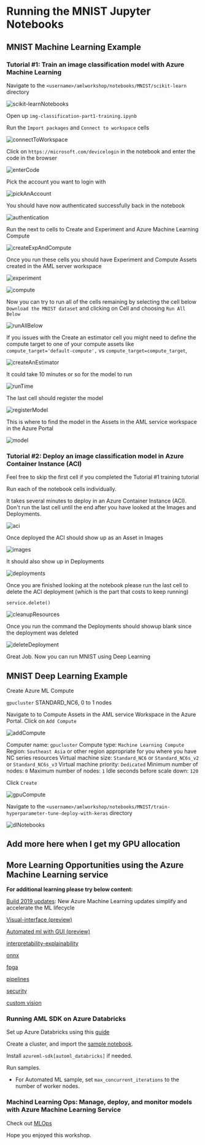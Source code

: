 # Running the MNIST Jupyter Notebooks

## MNIST Machine Learning Example

### Tutorial #1: Train an image classification model with Azure Machine Learning

Navigate to the `<username>/amlworkshop/notebooks/MNIST/scikit-learn` directory

![scikit-learnNotebooks](https://raw.githubusercontent.com/DataSnowman/amlworkshop/master/images/scikit-learnNotebooks.png)

Open up `img-classification-part1-training.ipynb`

Run the `Import packages` and `Connect to workspace` cells

![connectToWorkspace](https://raw.githubusercontent.com/DataSnowman/amlworkshop/master/images/connectToWorkspace.png)

Click on `https://microsoft.com/devicelogin` in the notebook and enter the code in the browser

![enterCode](https://raw.githubusercontent.com/DataSnowman/amlworkshop/master/images/enterCode.png)

Pick the account you want to login with

![pickAnAccount](https://raw.githubusercontent.com/DataSnowman/amlworkshop/master/images/pickAnAccount.png)

You should have now authenticated successfully back in the notebook

![authentication](https://raw.githubusercontent.com/DataSnowman/amlworkshop/master/images/authentication.png)

Run the next to cells to Create and Experiment and Azure Machine Learning Compute

![createExpAndCompute](https://raw.githubusercontent.com/DataSnowman/amlworkshop/master/images/createExpAndCompute.png)

Once you run these cells you should have Experiment and Compute Assets created in the AML server workspace

![experiment](https://raw.githubusercontent.com/DataSnowman/amlworkshop/master/images/experiment.png)

![compute](https://raw.githubusercontent.com/DataSnowman/amlworkshop/master/images/compute.png)

Now you can try to run all of the cells remaining by selecting the cell below `Download the MNIST dataset` and clicking on Cell and choosing `Run All Below`

![runAllBelow](https://raw.githubusercontent.com/DataSnowman/amlworkshop/master/images/runAllBelow.png)

If you issues with the Create an estimator cell you might need to define the compute target to one of your compute assets like `compute_target='default-compute',` vs `compute_target=compute_target`,

![createAnEstimator](https://raw.githubusercontent.com/DataSnowman/amlworkshop/master/images/createAnEstimator.png)

It could take 10 minutes or so for the model to run

![runTime](https://raw.githubusercontent.com/DataSnowman/amlworkshop/master/images/runTime.png)

The last cell should register the model

![registerModel](https://raw.githubusercontent.com/DataSnowman/amlworkshop/master/images/registerModel.png)

This is where to find the model in the Assets in the AML service workspace in the Azure Portal

![model](https://raw.githubusercontent.com/DataSnowman/amlworkshop/master/images/model.png)


### Tutorial #2: Deploy an image classification model in Azure Container Instance (ACI)

Feel free to skip the first cell if you completed the Tutorial #1 training tutorial 

Run each of the notebook cells individually.

It takes several minutes to deploy in an Azure Container Instance (ACI).  Don't run the last cell until the end after you have looked at the Images and Deployments.

![aci](https://raw.githubusercontent.com/DataSnowman/amlworkshop/master/images/aci.png)

Once deployed the ACI should show up as an Asset in Images

![images](https://raw.githubusercontent.com/DataSnowman/amlworkshop/master/images/images.png)

It should also show up in Deployments

![deployments](https://raw.githubusercontent.com/DataSnowman/amlworkshop/master/images/deployments.png)

Once you are finished looking at the notebook please run the last cell to delete the ACI deployment (which is the part that costs to keep running)

`service.delete()`

![cleanupResources](https://raw.githubusercontent.com/DataSnowman/amlworkshop/master/images/cleanupResources.png)

Once you run the command the Deployments should showup blank since the deployment was deleted

![deleteDeployment](https://raw.githubusercontent.com/DataSnowman/amlworkshop/master/images/deleteDeployment.png)

Great Job.  Now you can run MNIST using Deep Learning

## MNIST Deep Learning Example

Create Azure ML Compute

`gpucluster` STANDARD_NC6, 0 to 1 nodes

Navigate to to Compute Assets in the AML service Workspace in the Azure Portal.  Click on `Add Compute`

![addCompute](https://raw.githubusercontent.com/DataSnowman/amlworkshop/master/images/addCompute.png)

Computer name: `gpucluster`
Compute type: `Machine Learning Compute`
Region: `Southeast Asia` or other region appropriate for you where you have NC series resources
Virtual machine size: `Standard_NC6` or `Standard_NC6s_v2` or `Standard_NC6s_v3` 
Virtual machine priority: `Dedicated`
Minimum number of nodes: `0`
Maximum number of nodes: `1`
Idle seconds before scale down: `120`

Click `Create`

![gpuCompute](https://raw.githubusercontent.com/DataSnowman/amlworkshop/master/images/gpuCompute.png)

Navigate to the `<username>/amlworkshop/notebooks/MNIST/train-hyperparameter-tune-deploy-with-keras` directory

![dlNotebooks](https://raw.githubusercontent.com/DataSnowman/amlworkshop/master/images/dlNotebooks.png)

## Add more here when I get my GPU allocation





## More Learning Opportunities using the Azure Machine Learning service

**For additional learning please try below content:**

[Build 2019 updates](https://azure.microsoft.com/en-us/blog/new-azure-machine-learning-updates-simplify-and-accelerate-the-ml-lifecycle/): New Azure Machine Learning updates simplify and accelerate the ML lifecycle

[Visual-interface (preview)](https://docs.microsoft.com/en-us/azure/machine-learning/service/ui-tutorial-automobile-price-train-score)

[Automated ml with GUI (preview)](https://docs.microsoft.com/en-us/azure/machine-learning/service/how-to-create-portal-experiments)

[interpretability-explainability](https://docs.microsoft.com/en-us/azure/machine-learning/service/machine-learning-interpretability-explainability)

[onnx](https://docs.microsoft.com/en-us/azure/machine-learning/service/concept-onnx)

[fpga](https://docs.microsoft.com/en-us/azure/machine-learning/service/concept-accelerate-with-fpgas)

[pipelines](https://docs.microsoft.com/en-us/azure/machine-learning/service/concept-ml-pipelines)

[security](https://docs.microsoft.com/en-us/azure/machine-learning/service/concept-enterprise-security)

[custom vision](https://customvision.ai)

### Running AML SDK on Azure Databricks

Set up Azure Databricks using this [guide](https://docs.microsoft.com/en-us/azure/machine-learning/service/how-to-configure-environment#azure-databricks)

Create a cluster, and import the [sample notebook](https://github.com/Azure/MachineLearningNotebooks/blob/master/how-to-use-azureml/azure-databricks/Databricks_AMLSDK_1-4_6.dbc).

Install `azureml-sdk[automl_databricks]` if needed.

Run samples.
    
* For Automated ML sample, set `max_concurrent_iterations` to the number of worker nodes.

### Machind Learning Ops: Manage, deploy, and monitor models with Azure Machine Learning Service

Check out [MLOps](https://docs.microsoft.com/en-us/azure/machine-learning/service/concept-model-management-and-deployment)


Hope you enjoyed this workshop.